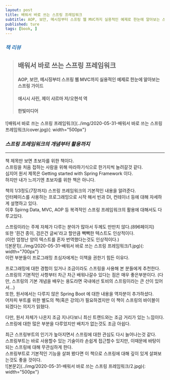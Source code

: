 ```yaml
---
layout: post
title: 배워서 바로 쓰는 스프링 프레임워크
subtitle: AOP, 보안, 메시징부터 스프링 웹 MVC까지 실용적인 예제로 한눈에 알아보는 스프링 가이드
published: ture
tags: [book, ]
---
```


### <span style="color:#337ab7;">***책 리뷰***</span>
>## **배워서 바로 쓰는 스프링 프레임워크**
>#### AOP, 보안, 메시징부터 스프링 웹 MVC까지 실용적인 예제로 한눈에 알아보는 스프링 가이드
>#### 애시시 사린, 제이 샤르마 저/오현석 역 
>#### 한빛미디어  


![배워서 바로 쓰는 스프링 프레임워크](../img/2020-05-31-배워서 바로 쓰는 스프링 프레임워크/cover.jpg){: width="500px"}

### ***스프링 프레임워크의 개념부터 활용까지***

---
  

책 제목만 보면 초보자를 위한 책이다.   
스프링을 처음 접하는 사람을 위해 따라하기식으로 한가지씩 늘려갈것 같다.  
심지어 원서 제목은 Getting started with Spring Framework 이다.  
하지만 내가 느끼기엔 초보자를 위한 책은 아니다.  

책의 1/3정도(7장까지) 스프링 프레임워크의 기본적인 내용을 알려준다.  
인터페이스를 사용하는 프로그래밍으로 시작 해서 빈과 DI, 컨테이너 등에 대해 자세하게 설명하고 있다.  
이후 Spirng Data, MVC, AOP 등 복격적인 스프링 프레임워크의 활용에 대해서도 다루고있다.  

스프링이라는 주제 자체가 다루는 분야가 많아서 두께도 만만치 않다.(896페이지)  
또한 '흰건 종이, 검은건 글씨'라고 할만큼 빽빽한 텍스트도 인상적이다.  
(이런 엄청난 양의 텍스트를 혼자 번역했다는것도 인상적이다.)  
![본문1](../img/2020-05-31-배워서 바로 쓰는 스프링 프레임워크/1.jpg){: width="700px"}  
이런 부분들이 프로그래밍 초심자에게는 이책을 권한기 힘든 이유다.  

프로그래밍에 대한 경험이 있거나 조금이라도 스프링을 사용해 본 분들에게 추천한다.  
스프링의 기본적인 사항부터 차근 차근 배워나갈수 있다는 점은 매우 좋은부분이다.
(다만, 스프링의 기본 개념을 배우는 용도라면 국내에선 토비의 스프링이라는 큰 산이 있어서...)  
또한, 원서에서는 다루지 않은 Spring Boot 에 대한 내용을 역자분이 추가하셨다.  
어차피 부트를 위한 별도의 책(혹은 강의)가 필요하겠지만 이 책이 스프링의 바이블이 되겠다는 의지가 읽혔다.  

다만, 원서 자체가 나온지 조금 지나다보니 최신 트랜드와는 조금 거리가 있는 느낌이다.  
스프링에 대한 많은 부분을 다루었지만 배치가 없는것도 조금 아쉽다.  

최근 스프링부트의 인기가 높아지면서 스프링에 대한 관심도 다시 늘어나는것 같다.  
스프링부트는 바로 사용할수 있는 기술이라 손쉽게 접근할수 있지만, 이때문에 바탕이 되는 스프링에 대해 무관심하게 한다.  
스프링부트로 기본적인 기능을 살펴 봤다면 이 책으로 스프링에 대해 깊이 있게 살펴보는것도 좋을 것이다.  
![본문2](../img/2020-05-31-배워서 바로 쓰는 스프링 프레임워크/2.jpg){: width="500px"}  
